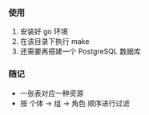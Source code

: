 
### 使用

1. 安装好 go 环境
2. 在该目录下执行 make
3. 还需要再搭建一个 PostgreSQL 数据库

### 随记

* 一张表对应一种资源
* 按 个体 -> 组 -> 角色 顺序进行过滤
